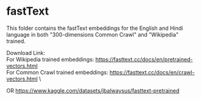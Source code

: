 # fastText

This folder contains the fastText embeddings for the English and Hindi language in both "300-dimensions Common Crawl" and "Wikipedia" trained.

Download Link: \
For Wikipedia trained embeddings:
https://fasttext.cc/docs/en/pretrained-vectors.html \
For Common Crawl trained embeddings:
https://fasttext.cc/docs/en/crawl-vectors.html \

OR
https://www.kaggle.com/datasets/jbalwaysus/fasttext-pretrained